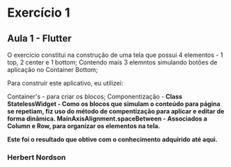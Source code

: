 # Exercício 1 

## Aula 1 - Flutter

O exercício constitui na construção de uma tela que possui 4 elementos - 1 top, 2 center e 1 bottom; 
Contendo mais 3 elemntos simulando botões de aplicação no Container Bottom; 

Para construir este aplicativo, eu utilizei: 

Container's - para criar os blocos;
Componentização -<b> Class StatelessWidget <b>- Como os blocos que simulam o conteúdo para página se repetiam, fiz uso do método de compentização para aplicar e editar de forma dinâmica. 
MainAxisAlignment.spaceBetween - Associados a Column e Row, para organizar os elementos na tela.

Este foi o resultado que obtive com o conhecimento adquirido até aqui. 

### Herbert Nordson
